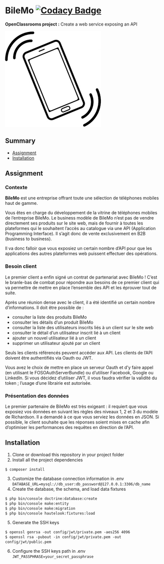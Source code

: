 # BileMo [![Codacy Badge](https://api.codacy.com/project/badge/Grade/fb109be8d2e249869a3ec4181815cb5e)](https://www.codacy.com/app/percevalseb1309/Bilemo?utm_source=github.com&amp;utm_medium=referral&amp;utm_content=percevalseb1309/Bilemo&amp;utm_campaign=Badge_Grade)

__OpenClassrooms project :__ Create a web service exposing an API 

![Vibrating Phone](public/images/vibrating-phone.jpg)

## Summary

*   [Assignment](#assignment)
*   [Installation](#installation)

## Assignment

### Contexte

__BileMo__ est une entreprise offrant toute une sélection de téléphones mobiles haut de gamme.

Vous êtes en charge du développement de la vitrine de téléphones mobiles de l’entreprise BileMo. Le business modèle de BileMo n’est pas de vendre directement ses produits sur le site web, mais de fournir à toutes les plateformes qui le souhaitent l’accès au catalogue via une API (Application Programming Interface). Il s’agit donc de vente exclusivement en B2B (business to business).

Il va donc falloir que vous exposiez un certain nombre d’API pour que les applications des autres plateformes web puissent effectuer des opérations.

### Besoin client

Le premier client a enfin signé un contrat de partenariat avec BileMo ! C’est le branle-bas de combat pour répondre aux besoins de ce premier client qui va permettre de mettre en place l’ensemble des API et les éprouver tout de suite.

Après une réunion dense avec le client, il a été identifié un certain nombre d’informations. Il doit être possible de : 
*   consulter la liste des produits BileMo
*   consulter les détails d’un produit BileMo
*   consulter la liste des utilisateurs inscrits liés à un client sur le site web
*   consulter le détail d’un utilisateur inscrit lié à un client
*   ajouter un nouvel utilisateur lié à un client
*   supprimer un utilisateur ajouté par un client

Seuls les clients référencés peuvent accéder aux API. Les clients de l’API doivent être authentifiés via Oauth ou JWT.

Vous avez le choix de mettre en place un serveur Oauth et d’y faire appel (en utilisant le FOSOAuthServerBundle) ou d’utiliser Facebook, Google ou LinkedIn. Si vous décidez d’utiliser JWT, il vous faudra vérifier la validité du token ; l’usage d’une librairie est autorisée.

### Présentation des données

Le premier partenaire de BileMo est très exigeant : il requiert que vous exposiez vos données en suivant les règles des niveaux 1, 2 et 3 du modèle de Richardson. Il a demandé à ce que vous serviez les données en JSON. Si possible, le client souhaite que les réponses soient mises en cache afin d’optimiser les performances des requêtes en direction de l’API.

## Installation

1.  Clone or download this repository in your project folder
2.  Install all the project dependencies
```
$ composer install
```
3.  Customize the database connection information in .env `DATABASE_URL=mysql://db_user:db_password@127.0.0.1:3306/db_name`
4.  Create the database, the schema, and load data fixtures
```
$ php bin/console doctrine:database:create
$ php bin/console make:entity
$ php bin/console make:migration
$ php bin/console hautelook:fixtures:load
```
5.  Generate the SSH keys
```
$ openssl genrsa -out config/jwt/private.pem -aes256 4096
$ openssl rsa -pubout -in config/jwt/private.pem -out config/jwt/public.pem
```
6.  Configure the SSH keys path in .env `JWT_PASSPHRASE=your_secret_passphrase`

